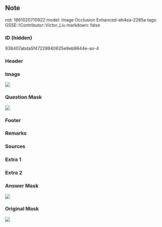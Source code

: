 ## Note
nid: 1661020710922
model: Image Occlusion Enhanced-eb4ea-2285a
tags: GSSE::!Contributor::Victor_Liu
markdown: false

### ID (hidden)
938407abda5f47229940625e9eb9644e-ao-4

### Header


### Image
<img src="tmp8ds6en7u.png">

### Question Mask
<img src="938407abda5f47229940625e9eb9644e-ao-4-Q.svg">

### Footer


### Remarks


### Sources


### Extra 1


### Extra 2


### Answer Mask
<img src="938407abda5f47229940625e9eb9644e-ao-4-A.svg">

### Original Mask
<img src="938407abda5f47229940625e9eb9644e-ao-O.svg">
